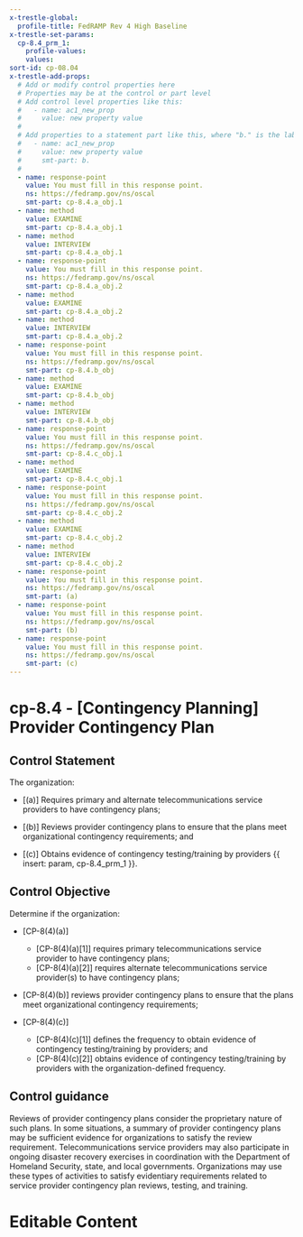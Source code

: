 ```yaml
---
x-trestle-global:
  profile-title: FedRAMP Rev 4 High Baseline
x-trestle-set-params:
  cp-8.4_prm_1:
    profile-values:
    values:
sort-id: cp-08.04
x-trestle-add-props:
  # Add or modify control properties here
  # Properties may be at the control or part level
  # Add control level properties like this:
  #   - name: ac1_new_prop
  #     value: new property value
  #
  # Add properties to a statement part like this, where "b." is the label of the target statement part
  #   - name: ac1_new_prop
  #     value: new property value
  #     smt-part: b.
  #
  - name: response-point
    value: You must fill in this response point.
    ns: https://fedramp.gov/ns/oscal
    smt-part: cp-8.4.a_obj.1
  - name: method
    value: EXAMINE
    smt-part: cp-8.4.a_obj.1
  - name: method
    value: INTERVIEW
    smt-part: cp-8.4.a_obj.1
  - name: response-point
    value: You must fill in this response point.
    ns: https://fedramp.gov/ns/oscal
    smt-part: cp-8.4.a_obj.2
  - name: method
    value: EXAMINE
    smt-part: cp-8.4.a_obj.2
  - name: method
    value: INTERVIEW
    smt-part: cp-8.4.a_obj.2
  - name: response-point
    value: You must fill in this response point.
    ns: https://fedramp.gov/ns/oscal
    smt-part: cp-8.4.b_obj
  - name: method
    value: EXAMINE
    smt-part: cp-8.4.b_obj
  - name: method
    value: INTERVIEW
    smt-part: cp-8.4.b_obj
  - name: response-point
    value: You must fill in this response point.
    ns: https://fedramp.gov/ns/oscal
    smt-part: cp-8.4.c_obj.1
  - name: method
    value: EXAMINE
    smt-part: cp-8.4.c_obj.1
  - name: response-point
    value: You must fill in this response point.
    ns: https://fedramp.gov/ns/oscal
    smt-part: cp-8.4.c_obj.2
  - name: method
    value: EXAMINE
    smt-part: cp-8.4.c_obj.2
  - name: method
    value: INTERVIEW
    smt-part: cp-8.4.c_obj.2
  - name: response-point
    value: You must fill in this response point.
    ns: https://fedramp.gov/ns/oscal
    smt-part: (a)
  - name: response-point
    value: You must fill in this response point.
    ns: https://fedramp.gov/ns/oscal
    smt-part: (b)
  - name: response-point
    value: You must fill in this response point.
    ns: https://fedramp.gov/ns/oscal
    smt-part: (c)
---
```


# cp-8.4 - \[Contingency Planning\] Provider Contingency Plan

## Control Statement

The organization:

- \[(a)\] Requires primary and alternate telecommunications service providers to have contingency plans;

- \[(b)\] Reviews provider contingency plans to ensure that the plans meet organizational contingency requirements; and

- \[(c)\] Obtains evidence of contingency testing/training by providers {{ insert: param, cp-8.4_prm_1 }}.

## Control Objective

Determine if the organization:

- \[CP-8(4)(a)\]

  - \[CP-8(4)(a)[1]\] requires primary telecommunications service provider to have contingency plans;
  - \[CP-8(4)(a)[2]\] requires alternate telecommunications service provider(s) to have contingency plans;

- \[CP-8(4)(b)\] reviews provider contingency plans to ensure that the plans meet organizational contingency requirements;

- \[CP-8(4)(c)\]

  - \[CP-8(4)(c)[1]\] defines the frequency to obtain evidence of contingency testing/training by providers; and
  - \[CP-8(4)(c)[2]\] obtains evidence of contingency testing/training by providers with the organization-defined frequency.

## Control guidance

Reviews of provider contingency plans consider the proprietary nature of such plans. In some situations, a summary of provider contingency plans may be sufficient evidence for organizations to satisfy the review requirement. Telecommunications service providers may also participate in ongoing disaster recovery exercises in coordination with the Department of Homeland Security, state, and local governments. Organizations may use these types of activities to satisfy evidentiary requirements related to service provider contingency plan reviews, testing, and training.

# Editable Content

<!-- Make additions and edits below -->
<!-- The above represents the contents of the control as received by the profile, prior to additions. -->
<!-- If the profile makes additions to the control, they will appear below. -->
<!-- The above markdown may not be edited but you may edit the content below, and/or introduce new additions to be made by the profile. -->
<!-- If there is a yaml header at the top, parameter values may be edited. Use --set-parameters to incorporate the changes during assembly. -->
<!-- The content here will then replace what is in the profile for this control, after running profile-assemble. -->
<!-- The added parts in the profile for this control are below.  You may edit them and/or add new ones. -->
<!-- Each addition must have a heading either of the form ## Control my_addition_name -->
<!-- or ## Part a. (where the a. refers to one of the control statement labels.) -->
<!-- "## Control" parts are new parts added after the statement part. -->
<!-- "## Part" parts are new parts added into the top-level statement part with that label. -->
<!-- Subparts may be added with nested hash levels of the form ### My Subpart Name -->
<!-- underneath the parent ## Control or ## Part being added -->
<!-- See https://ibm.github.io/compliance-trestle/tutorials/ssp_profile_catalog_authoring/ssp_profile_catalog_authoring for guidance. -->
